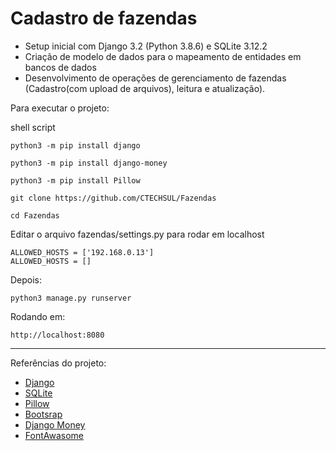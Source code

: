 <h1>Cadastro de fazendas</h1>

* Setup inicial com Django 3.2 (Python 3.8.6) e SQLite 3.12.2
* Criação de modelo de dados para o mapeamento de entidades em bancos de dados
* Desenvolvimento de operações de gerenciamento de fazendas (Cadastro(com upload de arquivos), leitura e atualização).

Para executar o projeto:

shell script
```
python3 -m pip install django
```
```
python3 -m pip install django-money
```
```
python3 -m pip install Pillow
```
```
git clone https://github.com/CTECHSUL/Fazendas
```
```
cd Fazendas
```
Editar o arquivo fazendas/settings.py para rodar em localhost
```
ALLOWED_HOSTS = ['192.168.0.13']
ALLOWED_HOSTS = []
```
Depois:
```
python3 manage.py runserver
```
Rodando em:
```
http://localhost:8080
```
<hr>
Referências do projeto:

* [Django](https://www.djangoproject.com/)
* [SQLite](https://www.sqlite.org/index.html)
* [Pillow](https://python-pillow.org/)
* [Bootsrap](https://getbootstrap.com/docs/4.1/getting-started/introduction/)
* [Django Money](https://github.com/django-money/django-money)
* [FontAwasome](https://fontawesome.com/)
